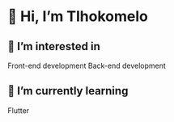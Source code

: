 # 👋 Hi, I’m Tlhokomelo
## 👀 I’m interested in
Front-end development
Back-end development
## 🌱 I’m currently learning
Flutter
